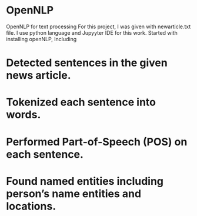# OpenNLP
OpenNLP for text processing
For this project, I was given with newarticle.txt file.
I use python language and Jupyyter IDE for this work. 
Started with installing openNLP, Including

# Detected sentences in the given news article.
# Tokenized each sentence into words.
# Performed Part-of-Speech (POS) on each sentence.
# Found named entities including person’s name entities and locations.

